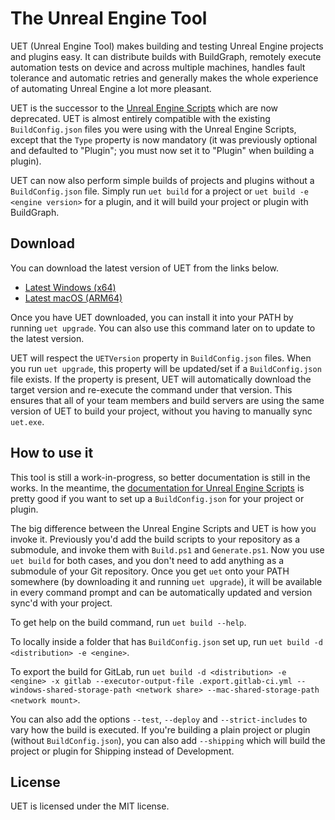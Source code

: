 # The Unreal Engine Tool

UET (Unreal Engine Tool) makes building and testing Unreal Engine projects and plugins easy. It can distribute builds with BuildGraph, remotely execute automation tests on device and across multiple machines, handles fault tolerance and automatic retries and generally makes the whole experience of automating Unreal Engine a lot more pleasant.

UET is the successor to the [Unreal Engine Scripts](https://src.redpoint.games/redpointgames/unreal-engine-scripts) which are now deprecated. UET is almost entirely compatible with the existing `BuildConfig.json` files you were using with the Unreal Engine Scripts, except that the `Type` property is now mandatory (it was previously optional and defaulted to "Plugin"; you must now set it to "Plugin" when building a plugin).

UET can now also perform simple builds of projects and plugins without a `BuildConfig.json` file. Simply run `uet build` for a project or `uet build -e <engine version>` for a plugin, and it will build your project or plugin with BuildGraph.

## Download

You can download the latest version of UET from the links below.

- [Latest Windows (x64)](https://src.redpoint.games/api/v4/projects/242/jobs/artifacts/main/raw/UET/uet/bin/Release/net7.0/win-x64/publish/uet.exe?job=Build%2C%20Test%2C%20Package%20and%20Push)
- [Latest macOS (ARM64)](https://src.redpoint.games/api/v4/projects/242/jobs/artifacts/main/raw/UET/uet/bin/Release/net7.0/osx.11.0-arm64/publish/uet?job=Build%2C%20Test%2C%20Package%20and%20Push)

Once you have UET downloaded, you can install it into your PATH by running `uet upgrade`. You can also use this command later on to update to the latest version.

UET will respect the `UETVersion` property in `BuildConfig.json` files. When you run `uet upgrade`, this property will be updated/set if a `BuildConfig.json` file exists. If the property is present, UET will automatically download the target version and re-execute the command under that version. This ensures that all of your team members and build servers are using the same version of UET to build your project, without you having to manually sync `uet.exe`.

## How to use it

This tool is still a work-in-progress, so better documentation is still in the works. In the meantime, the [documentation for Unreal Engine Scripts](https://src.redpoint.games/redpointgames/unreal-engine-scripts/-/wikis/home) is pretty good if you want to set up a `BuildConfig.json` for your project or plugin.

The big difference between the Unreal Engine Scripts and UET is how you invoke it. Previously you'd add the build scripts to your repository as a submodule, and invoke them with `Build.ps1` and `Generate.ps1`. Now you use `uet build` for both cases, and you don't need to add anything as a submodule of your Git repository. Once you get `uet` onto your PATH somewhere (by downloading it and running `uet upgrade`), it will be available in every command prompt and can be automatically updated and version sync'd with your project.

To get help on the build command, run `uet build --help`.

To locally inside a folder that has `BuildConfig.json` set up, run `uet build -d <distribution> -e <engine>`.

To export the build for GitLab, run `uet build -d <distribution> -e <engine> -x gitlab --executor-output-file .export.gitlab-ci.yml --windows-shared-storage-path <network share> --mac-shared-storage-path <network mount>`.

You can also add the options `--test`, `--deploy` and `--strict-includes` to vary how the build is executed. If you're building a plain project or plugin (without `BuildConfig.json`), you can also add `--shipping` which will build the project or plugin for Shipping instead of Development.

## License

UET is licensed under the MIT license.